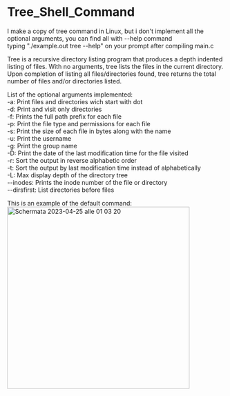 # Tree_Shell_Command

I make a copy of tree command in Linux, but i don't implement all the optional arguments, you can find all with --help command <br>
typing "./example.out tree --help" on your prompt after compiling main.c 

Tree is a recursive directory listing program that produces a depth indented listing of files. With no arguments, tree lists the files in the current directory. Upon completion of listing all files/directories found, tree returns the total number of files and/or directories listed.

List of the optional arguments implemented: <br>
        -a: Print files and directories wich start with dot <br>
        -d: Print and visit only directories <br>
        -f: Prints the full path prefix for each file <br>
        -p: Print the file type and permissions for each file <br>
        -s: Print the size of each file in bytes along with the name <br>
        -u: Print the username <br>
        -g: Print the group name <br>
        -D: Print the date of the last modification time for the file visited <br>
        -r: Sort the output in reverse alphabetic order <br>
        -t: Sort the output by last modification time instead of alphabetically <br>
        -L: Max display depth of the directory tree <br>
        --inodes: Prints the inode number of the file or directory <br>
        --dirsfirst: List directories before files <br>
   
   This is an example of the default command: <br>
   <img width="422" alt="Schermata 2023-04-25 alle 01 03 20" src="https://user-images.githubusercontent.com/99051485/234134941-0c7071a8-22f4-4e13-83fc-f9991a229810.png">
